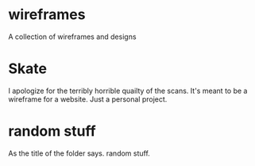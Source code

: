 wireframes
==========

A collection of wireframes and designs


Skate
=====

I apologize for the terribly horrible quailty of the scans.
It's meant to be a wireframe for a website. Just a personal project.

random stuff
============

As the title of the folder says. random stuff.
